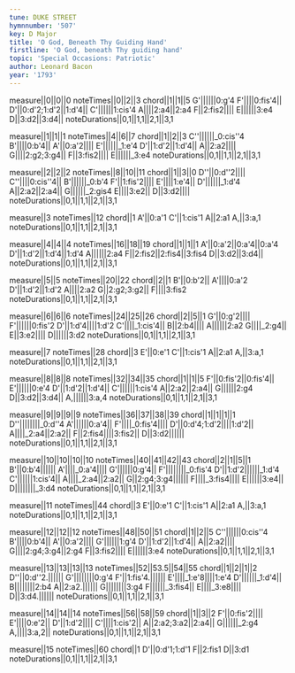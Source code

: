 ```yaml
---
tune: DUKE STREET
hymnnumber: '507'
key: D Major
title: 'O God, Beneath Thy Guiding Hand'
firstline: 'O God, beneath Thy guiding hand'
topic: 'Special Occasions: Patriotic'
author: Leonard Bacon
year: '1793'
---
```

measure||0||0||0
noteTimes||0||2||3
chord||1||1||5
G'||||||0:g'4
F'||||0:fis'4||
D'||0:d'2;1:d'2||1:d'4||
C'||||||1:cis'4
A||||2:a4||2:a4
F||2:fis2||||
E||||||3:e4
D||3:d2||3:d4||
noteDurations||0,1||1,1||2,1||3,1

measure||1||1||1
noteTimes||4||6||7
chord||1||2||3
C''||||||_0:cis''4
B'||||0:b'4||
A'||0:a'2||||
E'||||||_1:e'4
D'||1:d'2||1:d'4||
A||2:a2||||
G||||2:g2;3:g4||
F||3:fis2||||
E||||||_3:e4
noteDurations||0,1||1,1||2,1||3,1

measure||2||2||2
noteTimes||8||10||11
chord||1||3||0
D''||0:d''2||||
C''||||0:cis''4||
B'||||||_0:b'4
F'||1:fis'2||||
E'||||1:e'4||
D'||||||_1:d'4
A||2:a2||2:a4||
G||||||_2:gis4
E||||3:e2||
D||3:d2||||
noteDurations||0,1||1,1||2,1||3,1

measure||3
noteTimes||12
chord||1
A'||0:a'1
C'||1:cis'1
A||2:a1
A,||3:a,1
noteDurations||0,1||1,1||2,1||3,1

measure||4||4||4
noteTimes||16||18||19
chord||1||1||1
A'||0:a'2||0:a'4||0:a'4
D'||1:d'2||1:d'4||1:d'4
A||||||2:a4
F||2:fis2||2:fis4||3:fis4
D||3:d2||3:d4||
noteDurations||0,1||1,1||2,1||3,1

measure||5||5
noteTimes||20||22
chord||2||1
B'||0:b'2||
A'||||0:a'2
D'||1:d'2||1:d'2
A||||2:a2
G||2:g2;3:g2||
F||||3:fis2
noteDurations||0,1||1,1||2,1||3,1

measure||6||6||6
noteTimes||24||25||26
chord||2||5||1
G'||0:g'2||||
F'||||||0:fis'2
D'||1:d'4||||1:d'2
C'||||_1:cis'4||
B||2:b4||||
A||||||2:a2
G||||_2:g4||
E||3:e2||||
D||||||3:d2
noteDurations||0,1||1,1||2,1||3,1

measure||7
noteTimes||28
chord||3
E'||0:e'1
C'||1:cis'1
A||2:a1
A,||3:a,1
noteDurations||0,1||1,1||2,1||3,1

measure||8||8||8
noteTimes||32||34||35
chord||1||1||5
F'||0:fis'2||0:fis'4||
E'||||||0:e'4
D'||1:d'2||1:d'4||
C'||||||1:cis'4
A||2:a2||2:a4||
G||||||2:g4
D||3:d2||3:d4||
A,||||||3:a,4
noteDurations||0,1||1,1||2,1||3,1

measure||9||9||9||9
noteTimes||36||37||38||39
chord||1||1||1||1
D''||||||||_0:d''4
A'||||||0:a'4||
F'||||_0:fis'4||||
D'||0:d'4;1:d'2||||1:d'2||
A||||_2:a4||2:a2||
F||2:fis4||||3:fis2||
D||3:d2||||||
noteDurations||0,1||1,1||2,1||3,1

measure||10||10||10||10
noteTimes||40||41||42||43
chord||2||1||5||1
B'||0:b'4||||||
A'||||_0:a'4||||
G'||||||0:g'4||
F'||||||||_0:fis'4
D'||1:d'2||||||_1:d'4
C'||||||1:cis'4||
A||||_2:a4||2:a2||
G||2:g4;3:g4||||||
F||||_3:fis4||||
E||||||3:e4||
D||||||||_3:d4
noteDurations||0,1||1,1||2,1||3,1

measure||11
noteTimes||44
chord||3
E'||0:e'1
C'||1:cis'1
A||2:a1
A,||3:a,1
noteDurations||0,1||1,1||2,1||3,1

measure||12||12||12
noteTimes||48||50||51
chord||1||2||5
C''||||||0:cis''4
B'||||0:b'4||
A'||0:a'2||||
G'||||||1:g'4
D'||1:d'2||1:d'4||
A||2:a2||||
G||||2:g4;3:g4||2:g4
F||3:fis2||||
E||||||3:e4
noteDurations||0,1||1,1||2,1||3,1

measure||13||13||13||13
noteTimes||52||53.5||54||55
chord||1||2||1||2
D''||0:d''2.||||||
G'||||||||0:g'4
F'||1:fis'4.||||||
E'||||_1:e'8||||1:e'4
D'||||||_1:d'4||
B||||||||2:b4
A||2:a2.||||||
G||||||||3:g4
F||||||_3:fis4||
E||||_3:e8||||
D||3:d4.||||||
noteDurations||0,1||1,1||2,1||3,1

measure||14||14||14
noteTimes||56||58||59
chord||1||3||2
F'||0:fis'2||||
E'||||0:e'2||
D'||1:d'2||||
C'||||1:cis'2||
A||2:a2;3:a2||2:a4||
G||||||_2:g4
A,||||3:a,2||
noteDurations||0,1||1,1||2,1||3,1

measure||15
noteTimes||60
chord||1
D'||0:d'1;1:d'1
F||2:fis1
D||3:d1
noteDurations||0,1||1,1||2,1||3,1

